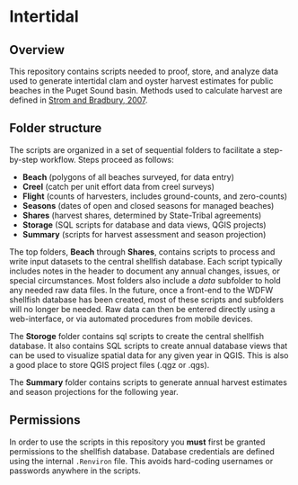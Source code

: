 
# Intertidal

## Overview

This repository contains scripts needed to proof, store, and analyze
data used to generate intertidal clam and oyster harvest estimates for
public beaches in the Puget Sound basin. Methods used to calculate
harvest are defined in [Strom and Bradbury,
2007](https://wdfw.wa.gov/publications/00944).

## Folder structure

The scripts are organized in a set of sequential folders to facilitate a
step-by-step workflow. Steps proceed as follows:

-   **Beach** (polygons of all beaches surveyed, for data entry)
-   **Creel** (catch per unit effort data from creel surveys)
-   **Flight** (counts of harvesters, includes ground-counts, and
    zero-counts)
-   **Seasons** (dates of open and closed seasons for managed beaches)
-   **Shares** (harvest shares, determined by State-Tribal agreements)
-   **Storage** (SQL scripts for database and data views, QGIS projects)
-   **Summary** (scripts for harvest assessment and season projection)

The top folders, **Beach** through **Shares**, contains scripts to
process and write input datasets to the central shellfish database. Each
script typically includes notes in the header to document any annual
changes, issues, or special circumstances. Most folders also include a
*data* subfolder to hold any needed raw data files. In the future, once
a front-end to the WDFW shellfish database has been created, most of
these scripts and subfolders will no longer be needed. Raw data can then
be entered directly using a web-interface, or via automated procedures
from mobile devices.

The **Storoge** folder contains sql scripts to create the central
shellfish database. It also contains SQL scripts to create annual
database views that can be used to visualize spatial data for any given
year in QGIS. This is also a good place to store QGIS project files
(.qgz or .qgs).

The **Summary** folder contains scripts to generate annual harvest
estimates and season projections for the following year.

## Permissions

In order to use the scripts in this repository you **must** first be
granted permissions to the shellfish database. Database credentials are
defined using the internal `.Renviron` file. This avoids hard-coding
usernames or passwords anywhere in the scripts.
